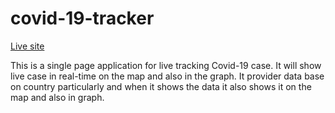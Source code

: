 # covid-19-tracker
<a href="https://covid-19-tracker-dcfd9.web.app/">Live site</a>
<br />

This is a single page application for live tracking Covid-19 case. It will show live case in real-time on the map and also in the graph. It provider data base on country particularly and when it shows the data it also shows it on the map and also in graph.
